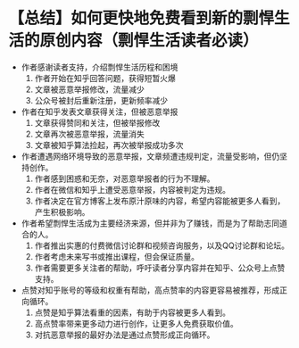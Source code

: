 # 【总结】如何更快地免费看到新的剽悍生活的原创内容（剽悍生活读者必读）

-   作者感谢读者支持，介绍剽悍生活历程和困境
    1.  作者开始在知乎回答问题，获得短暂火爆
    2.  文章被恶意举报修改，流量减少
    3.  公众号被封后重新注册，更新频率减少
-   作者在知乎发表文章获得关注，但被恶意举报
    1.  文章获得赞同和关注，但被举报修改
    2.  文章再次被恶意举报，流量消失
    3.  文章被知乎算法捡起，再次被举报成功多次
-   作者遭遇网络环境导致的恶意举报，文章频遭违规判定，流量受影响，但仍坚持创作。
    1.  作者感到困惑和无奈，对恶意举报者的行为不理解。
    2.  作者在微信和知乎上遭受恶意举报，内容被判定为违规。
    3.  作者决定在官方博客上发布原汁原味的内容，希望内容能被更多人看到，产生积极影响。
-   作者希望剽悍生活成为主要经济来源，但并非为了赚钱，而是为了帮助志同道合的人。
    1.  作者推出实惠的付费微信讨论群和视频咨询服务，以及QQ讨论群和论坛。
    2.  作者考虑未来写书或推出课程，但会保证质量。
    3.  作者需要更多关注者的帮助，呼吁读者分享内容并在知乎、公众号上点赞支持。
-   点赞对知乎账号的等级和权重有帮助，高点赞率的内容更容易被推荐，形成正向循环。
    1.  点赞是知乎算法看重的因素，有助于内容被更多人看到。
    2.  高点赞率带来更多动力进行创作，让更多人免费获取价值。
    3.  对抗恶意举报的最好办法是通过点赞形成正向循环。